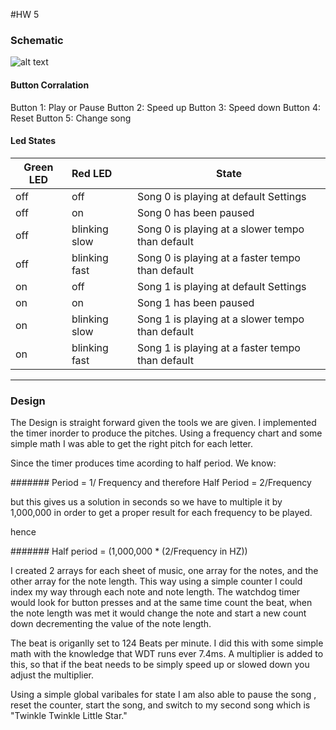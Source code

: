#HW 5

### Schematic
![alt text](https://github.com/Giles-ECE-BU/ksparakis/blob/master/ec450-hw5-sparakis/HW5-Schematic.png "Design Schematic")

#### Button Corralation 
Button 1: Play or Pause
Button 2: Speed up
Button 3: Speed down
Button 4: Reset
Button 5: Change song

#### Led States

| Green LED     | Red LED       | State |
| ------------- |:-------------| -----|
| off           | off           | Song 0 is playing at default Settings |
| off           | on            | Song 0 has been paused |
| off           | blinking slow | Song 0 is playing at a slower tempo than default |
| off           | blinking fast | Song 0 is playing at a faster tempo than default |
| on            | off           | Song 1 is playing at default Settings |
| on            | on            | Song 1 has been paused |
| on            | blinking slow | Song 1 is playing at a slower tempo than default |
| on            | blinking fast | Song 1 is playing at a faster tempo than default |






--------
### Design

The Design is straight forward given the tools we are given. I implemented the timer inorder to produce the pitches. Using a frequency chart and some simple math I was able to get the right pitch for each letter.

Since the timer produces time acording to half period. We know: 

####### Period = 1/ Frequency and therefore  Half Period = 2/Frequency

but this gives us a solution in seconds so we have to multiple it by 1,000,000 in order to get a proper result for each frequency to be played.

hence

####### Half period = (1,000,000 * (2/Frequency in HZ))

I created 2 arrays for each sheet of music, one array for the notes, and the other array for the note length.
This way using a simple counter I could index my way through each note and note length. The watchdog timer would look for button presses and at the same time count the beat, when the note length was met it would change the note and start a new count down decrementing the value of the note length.

The beat is origanlly set to 124 Beats per minute. I did this with some simple math with the knowledge that WDT runs ever 7.4ms.
A multiplier is added to this, so that if the beat needs to be simply speed up or slowed down you adjust the multiplier.

Using a simple global varibales for state I am also able to pause the song , reset the counter, start the song, and switch to my second song which is "Twinkle Twinkle Little Star."
